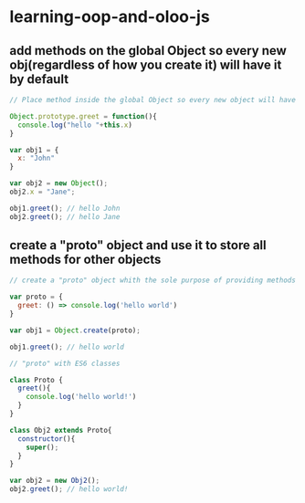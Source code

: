 # learning-oop-and-oloo-js

## add methods on the global Object so every new obj(regardless of how you create it) will have it by default
```javascript
// Place method inside the global Object so every new object will have that method by default

Object.prototype.greet = function(){
  console.log("hello "+this.x)
}

var obj1 = {
  x: "John"
}

var obj2 = new Object();
obj2.x = "Jane";

obj1.greet(); // hello John
obj2.greet(); // hello Jane
```

## create a "proto" object and use it to store all methods for other objects
```javascript
// create a "proto" object whith the sole purpose of providing methods to other different objectss

var proto = {
  greet: () => console.log('hello world')
}

var obj1 = Object.create(proto);

obj1.greet(); // hello world

// "proto" with ES6 classes

class Proto {
  greet(){ 
    console.log('hello world!')
  }
}

class Obj2 extends Proto{
  constructor(){
    super();
  }
}

var obj2 = new Obj2();
obj2.greet(); // hello world!
```
